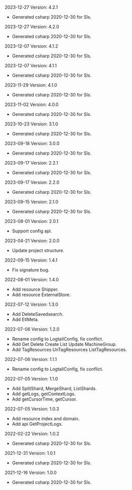 2023-12-27 Version: 4.2.1
- Generated csharp 2020-12-30 for Sls.

2023-12-27 Version: 4.2.0
- Generated csharp 2020-12-30 for Sls.

2023-12-07 Version: 4.1.2
- Generated csharp 2020-12-30 for Sls.

2023-12-07 Version: 4.1.1
- Generated csharp 2020-12-30 for Sls.

2023-11-29 Version: 4.1.0
- Generated csharp 2020-12-30 for Sls.

2023-11-02 Version: 4.0.0
- Generated csharp 2020-12-30 for Sls.

2023-10-23 Version: 3.1.0
- Generated csharp 2020-12-30 for Sls.

2023-09-18 Version: 3.0.0
- Generated csharp 2020-12-30 for Sls.

2023-09-17 Version: 2.2.1
- Generated csharp 2020-12-30 for Sls.

2023-09-17 Version: 2.2.0
- Generated csharp 2020-12-30 for Sls.

2023-09-15 Version: 2.1.0
- Generated csharp 2020-12-30 for Sls.

2023-08-01 Version: 2.0.1
- Support config api.

2023-04-21 Version: 2.0.0
- Update project structure.

2022-09-15 Version: 1.4.1
- Fix signature bug.

2022-08-01 Version: 1.4.0
- Add resource Shipper.
- Add resource ExternalStore.

2022-07-12 Version: 1.3.0
- Add DeleteSavedsearch.
- Add EtlMeta.

2022-07-06 Version: 1.2.0
- Rename config to LogtailConfig, fix conflict.
- Add Get Delete Create List Update MachineGroup.
- Add TagResources UnTagResources ListTagResources.

2022-07-06 Version: 1.1.1
- Rename config to LogtailConfig, fix conflict.

2022-07-05 Version: 1.1.0
- Add SplitShard, MergeShard, ListShards.
- Add getLogs, getContextLogs.
- Add getCursorTime, getCursor.

2022-07-05 Version: 1.0.3
- Add resource index and domain.
- Add api GetProjectLogs.

2022-02-22 Version: 1.0.2
- Generated csharp 2020-12-30 for Sls.

2021-12-31 Version: 1.0.1
- Generated csharp 2020-12-30 for Sls.

2021-12-16 Version: 1.0.0
- Generated csharp 2020-12-30 for Sls.

